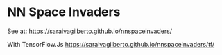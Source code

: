 # NN Space Invaders

See at:
https://saraivagilberto.github.io/nnspaceinvaders/

With TensorFlow.Js
https://saraivagilberto.github.io/nnspaceinvaders/tf/
